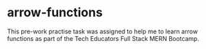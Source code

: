 # arrow-functions

This pre-work practise task was assigned to help me to learn arrow functions as part of the Tech Educators Full Stack MERN Bootcamp.